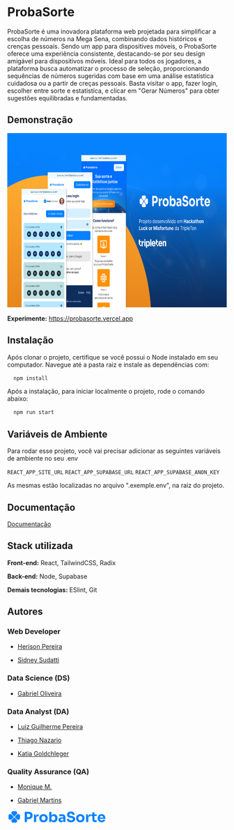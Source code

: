 
# ProbaSorte

ProbaSorte é uma inovadora plataforma web projetada para simplificar a escolha de números na Mega Sena, combinando dados históricos e crenças pessoais. Sendo um app para dispositives móveis, o ProbaSorte oferece uma experiência consistente, destacando-se por seu design amigável para dispositivos móveis. Ideal para todos os jogadores, a plataforma busca automatizar o processo de seleção, proporcionando sequências de números sugeridas com base em uma análise estatística cuidadosa ou a partir de creças pessoais. Basta visitar o app, fazer login, escolher entre sorte e estatistíca, e clicar em "Gerar Números" para obter sugestões equilibradas e fundamentadas.




## Demonstração

<div align="center">
  <img height="400" src="https://raw.githubusercontent.com/Hackathon-Luck-or-Misfortune/ProbaSorte/main/thumbnail.png"/>
</div>

**Experimente:** https://probasorte.vercel.app

## Instalação

Após clonar o projeto, certifique se você possui o Node instalado em seu computador. 
Navegue até a pasta raiz e instale as dependências com:

```bash
  npm install
```

Após a instalação, para iniciar localmente o projeto, rode o comando abaixo:

```bash
  npm run start
```


## Variáveis de Ambiente

Para rodar esse projeto, você vai precisar adicionar as seguintes variáveis de ambiente no seu .env

`REACT_APP_SITE_URL`
`REACT_APP_SUPABASE_URL`
`REACT_APP_SUPABASE_ANON_KEY`

As mesmas estão localizadas no arquivo ".exemple.env", na raiz do projeto.
## Documentação

[Documentação](https://www.notion.so/ProbaSorte-137cd2d5e1904ac38526a68ad09b98da)


## Stack utilizada

**Front-end:** React, TailwindCSS, Radix

**Back-end:** Node, Supabase

**Demais tecnologias:** ESlint, Git

## Autores

### Web Developer
- [Herison Pereira](https://www.linkedin.com/in/herison/) 

- [Sidney Sudatti](https://www.linkedin.com/in/sidney-sudatti/) 

### Data Science (DS)
- [Gabriel Oliveira](https://www.linkedin.com/in/gabriel-oliveira-03891016b/) 

### Data Analyst (DA)
- [Luiz Guilherme Pereira](https://www.linkedin.com/in/luiz-g-pereira) 

- [Thiago Nazario](https://www.linkedin.com/in/thiagonazario/) 

- [Katia Goldchleger](https://www.linkedin.com/in/katia-goldchleger-93b724232/) 

### Quality Assurance (QA)
- [Monique M.](https://www.linkedin.com/in/monique-m-4024132ab/) 

- [Gabriel Martins](https://www.linkedin.com/in/gmapwebdev/) 



![Logo](https://raw.githubusercontent.com/Hackathon-Luck-or-Misfortune/ProbaSorte/main/src/assets/logo/logo-blue.svg)

